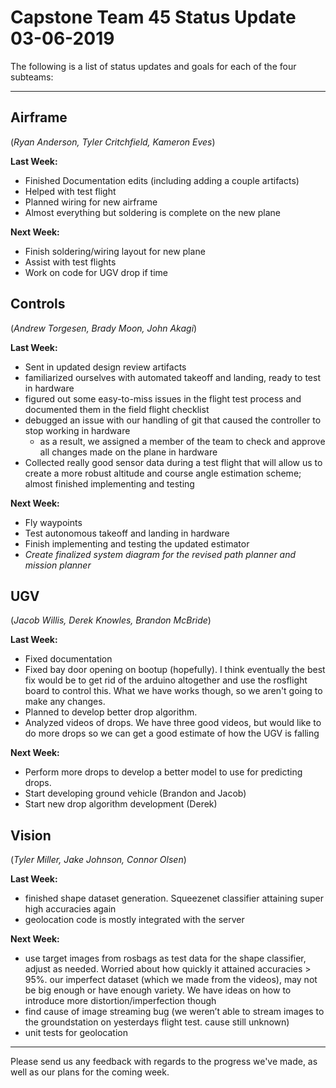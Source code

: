 # Capstone Team 45 Status Update 03-06-2019

The following is a list of status updates and goals for each of the four subteams:

* * *

## Airframe

(*Ryan Anderson, Tyler Critchfield, Kameron Eves*)

**Last Week:**

- Finished Documentation edits (including adding a couple artifacts)
- Helped with test flight
- Planned wiring for new airframe
- Almost everything but soldering is complete on the new plane

**Next Week:**

- Finish soldering/wiring layout for new plane
- Assist with test flights
- Work on code for UGV drop if time

## Controls

(*Andrew Torgesen, Brady Moon, John Akagi*)

**Last Week:**

- Sent in updated design review artifacts
- familiarized ourselves with automated takeoff and landing, ready to test in hardware
- figured out some easy-to-miss issues in the flight test process and documented them in the field flight checklist
- debugged an issue with our handling of git that caused the controller to stop working in hardware
   - as a result, we assigned a member of the team to check and approve all changes made on the plane in hardware
- Collected really good sensor data during a test flight that will allow us to create a more robust altitude and course angle estimation scheme; almost finished implementing and testing

**Next Week:**

- Fly waypoints
- Test autonomous takeoff and landing in hardware
- Finish implementing and testing the updated estimator
- *Create finalized system diagram for the revised path planner and mission planner*

## UGV

(*Jacob Willis, Derek Knowles, Brandon McBride*)

**Last Week:**

- Fixed documentation
- Fixed bay door opening on bootup (hopefully). I think eventually the best fix would be to get rid of the arduino altogether and use the rosflight board to control this. What we have works though, so we aren't going to make any changes.
- Planned to develop better drop algorithm.
- Analyzed videos of drops. We have three good videos, but would like to do more drops so we can get a good estimate of how the UGV is falling

**Next Week:**

- Perform more drops to develop a better model to use for predicting drops.
- Start developing ground vehicle (Brandon and Jacob)
- Start new drop algorithm development (Derek)

## Vision

(*Tyler Miller, Jake Johnson, Connor Olsen*)

**Last Week:**

- finished shape dataset generation. Squeezenet classifier attaining super high accuracies again
- geolocation code is mostly integrated with the server

**Next Week:**

- use target images from rosbags as test data for the shape classifier, adjust as needed. Worried about how quickly it attained accuracies > 95%. our imperfect dataset (which we made from the videos), may not be big enough or have enough variety. We have ideas on how to introduce more distortion/imperfection though
- find cause of image streaming bug (we weren’t able to stream images to the groundstation on yesterdays flight test. cause still unknown)
- unit tests for geolocation

* * *

Please send us any feedback with regards to the progress we've made, as well as our plans for the coming week.
